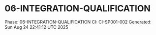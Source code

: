 # 06-INTEGRATION-QUALIFICATION
Phase: 06-INTEGRATION-QUALIFICATION
CI: CI-SP001-002
Generated: Sun Aug 24 22:41:12 UTC 2025
